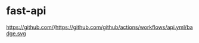 # fast-api

https://github.com/<OWNER>/https://github.com/github/actions/workflows/api.yml/badge.svg
